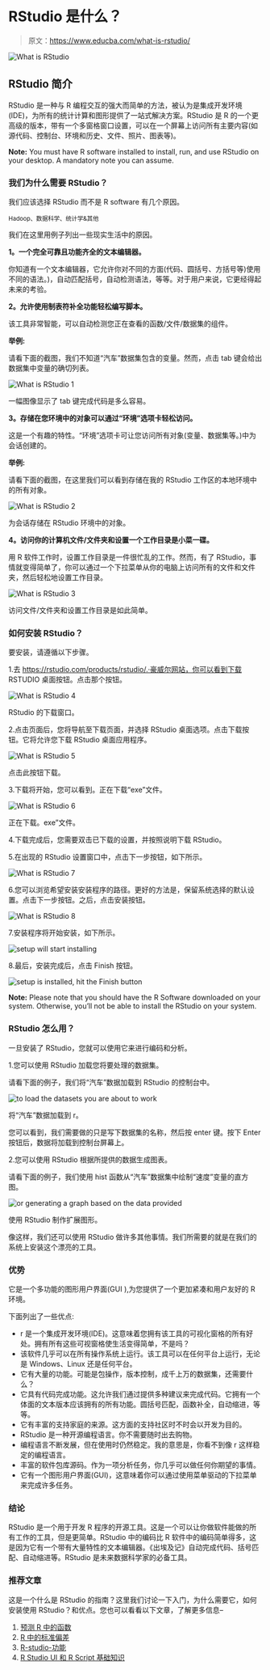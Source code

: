 # RStudio 是什么？

> 原文：<https://www.educba.com/what-is-rstudio/>

![What is RStudio](img/f1154eaa9d7334473a4879a865e528fc.png)



## RStudio 简介

RStudio 是一种与 R 编程交互的强大而简单的方法，被认为是集成开发环境(IDE)，为所有的统计计算和图形提供了一站式解决方案。RStudio 是 R 的一个更高级的版本，带有一个多窗格窗口设置，可以在一个屏幕上访问所有主要内容(如源代码、控制台、环境和历史、文件、照片、图表等)。

**Note:** You must have R software installed to install, run, and use RStudio on your desktop. A mandatory note you can assume.

### 我们为什么需要 RStudio？

我们应该选择 RStudio 而不是 R software 有几个原因。

<small>Hadoop、数据科学、统计学&其他</small>

我们在这里用例子列出一些现实生活中的原因。

**1。一个完全可靠且功能齐全的文本编辑器。**

你知道有一个文本编辑器，它允许你对不同的方面(代码、圆括号、方括号等)使用不同的语法。)，自动匹配括号，自动检测语法，等等。对于用户来说，它更经得起未来的考验。

**2。允许使用制表符补全功能轻松编写脚本。**

该工具非常智能，可以自动检测您正在查看的函数/文件/数据集的组件。

**举例:**

请看下面的截图，我们不知道“汽车”数据集包含的变量。然而，点击 tab 键会给出数据集中变量的确切列表。

![What is RStudio 1](img/3a4ca770d5f73dbdd81196ff36b6fbf9.png)



一幅图像显示了 tab 键完成代码是多么容易。

**3。存储在您环境中的对象可以通过“环境”选项卡轻松访问。**

这是一个有趣的特性。“环境”选项卡可让您访问所有对象(变量、数据集等。)中为会话创建的。

**举例:**

请看下面的截图，在这里我们可以看到存储在我的 RStudio 工作区的本地环境中的所有对象。

![What is RStudio 2](img/f47a642c26a4f2f88b9cc1124a967083.png)



为会话存储在 RStudio 环境中的对象。

**4。访问你的计算机文件/文件夹和设置一个工作目录是小菜一碟。**

用 R 软件工作时，设置工作目录是一件很忙乱的工作。然而，有了 RStudio，事情就变得简单了，你可以通过一个下拉菜单从你的电脑上访问所有的文件和文件夹，然后轻松地设置工作目录。

![What is RStudio 3](img/520d2eb37c78d7043377c1eaa0595039.png)



访问文件/文件夹和设置工作目录是如此简单。

### 如何安装 RStudio？

要安装，请遵循以下步骤。

1.去 https://rstudio.com/products/rstudio/.·豪威尔网站，你可以看到下载 RSTUDIO 桌面按钮。点击那个按钮。

![What is RStudio 4](img/a9f44637531cf398ac21ba46f270d643.png)



RStudio 的下载窗口。

2.点击页面后，您将导航至下载页面，并选择 RStudio 桌面选项。点击下载按钮。它将允许您下载 RStudio 桌面应用程序。

![What is RStudio 5](img/ca990e46b247f59650c7c81cad9cf6fb.png)



点击此按钮下载。

3.下载将开始，您可以看到。正在下载“exe”文件。

![What is RStudio 6](img/de7be2f473909525701add385521d004.png)



正在下载。exe”文件。

4.下载完成后，您需要双击已下载的设置，并按照说明下载 RStudio。

5.在出现的 RStudio 设置窗口中，点击下一步按钮，如下所示。

![What is RStudio 7](img/8486ed660876b65bb8b70c4d483d414d.png)



6.您可以浏览希望安装安装程序的路径。更好的方法是，保留系统选择的默认设置。点击下一步按钮。之后，点击安装按钮。

![What is RStudio 8](img/e3ae2823d243354c8babc27de61f6adc.png)



7.安装程序将开始安装，如下所示。

![setup will start installing](img/74942e3c91456b40010014b88b33d8e8.png)



8.最后，安装完成后，点击 Finish 按钮。

![setup is installed, hit the Finish button](img/643cb6a74fcc2b52842c4484d17de0d6.png)



**Note:** Please note that you should have the R Software downloaded on your system. Otherwise, you’ll not be able to install the RStudio on your system.

### RStudio 怎么用？

一旦安装了 RStudio，您就可以使用它来进行编码和分析。

1.您可以使用 RStudio 加载您将要处理的数据集。

请看下面的例子，我们将“汽车”数据加载到 RStudio 的控制台中。

![to load the datasets you are about to work](img/bb6ea82e1dec0b3a125b3957214dc01c.png)



将“汽车”数据加载到 r。

您可以看到，我们需要做的只是写下数据集的名称，然后按 enter 键。按下 Enter 按钮后，数据将加载到控制台屏幕上。

2.您可以使用 RStudio 根据所提供的数据生成图表。

请看下面的例子，我们使用 hist 函数从“汽车”数据集中绘制“速度”变量的直方图。

![or generating a graph based on the data provided](img/7ea4d0a826890c28cdeb1f745e2e4037.png)



使用 RStudio 制作扩展图形。

像这样，我们还可以使用 RStudio 做许多其他事情。我们所需要的就是在我们的系统上安装这个漂亮的工具。

### 优势

它是一个多功能的图形用户界面(GUI ),为您提供了一个更加紧凑和用户友好的 R 环境。

下面列出了一些优点:

*   r 是一个集成开发环境(IDE)。这意味着您拥有该工具的可视化窗格的所有好处。拥有所有这些可视窗格使生活变得简单，不是吗？
*   该软件几乎可以在所有操作系统上运行。该工具可以在任何平台上运行，无论是 Windows、Linux 还是任何平台。
*   它有大量的功能。可能是包操作，版本控制，成千上万的数据集，还需要什么？
*   它具有代码完成功能。这允许我们通过提供多种建议来完成代码。它拥有一个体面的文本版本应该拥有的所有功能。圆括号匹配，函数补全，自动缩进，等等。
*   它有丰富的支持家庭的来源。这方面的支持社区时不时会以开发为目的。
*   RStudio 是一种开源编程语言。你不需要随时出去购物。
*   编程语言不断发展，但在使用时仍然稳定。我的意思是，你看不到像 r 这样稳定的编程语言。
*   丰富的软件包库源码。作为一项分析任务，你几乎可以做任何你期望的事情。
*   它有一个图形用户界面(GUI)，这意味着你可以通过使用菜单驱动的下拉菜单来完成许多任务。

### 结论

RStudio 是一个用于开发 R 程序的开源工具。这是一个可以让你做软件能做的所有工作的工具，但是更简单。RStudio 中的编码比 R 软件中的编码简单得多，这是因为它有一个带有大量特性的文本编辑器。《出埃及记》自动完成代码、括号匹配、自动缩进等。RStudio 是未来数据科学家的必备工具。

### 推荐文章

这是一个什么是 RStudio 的指南？这里我们讨论一下入门，为什么需要它，如何安装使用 RStudio？和优点。您也可以看看以下文章，了解更多信息–

1.  [预测 R 中的函数](https://www.educba.com/predict-function-in-r/)
2.  [R 中的标准偏差](https://www.educba.com/standard-deviation-in-r/)
3.  [R-studio-功能](https://www.educba.com/r-studio-function/)
4.  [R Studio UI 和 R Script 基础知识](https://www.educba.com/course/beginners-training-r-programming/)





